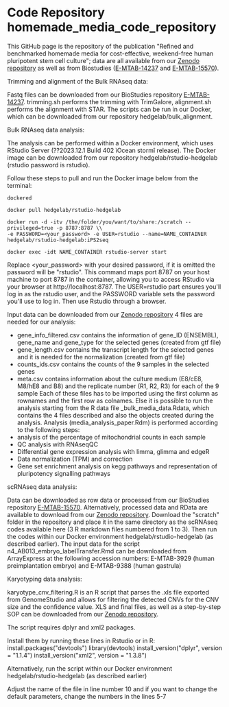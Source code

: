 # Code Repository homemade_media_code_repository

This GitHub page is the repository of the publication "Refined and benchmarked homemade media for cost-effective, weekend-free human pluripotent stem cell culture"; data are all available from our [Zenodo repository](https://zenodo.org/doi/10.5281/zenodo.12684584) as well as from Biostudies ([E-MTAB-14237](https://www.ebi.ac.uk/biostudies/arrayexpress/studies/E-MTAB-14237) and [E-MTAB-15570](https://www.ebi.ac.uk/biostudies/arrayexpress/studies/E-MTAB-15570)).

Trimming and alignment of the Bulk RNAseq data:

Fastq files can be downloaded from our BioStudies repository [E-MTAB-14237](https://www.ebi.ac.uk/biostudies/arrayexpress/studies/E-MTAB-14237).
trimming.sh performs the trimming with TrimGalore, alignment.sh performs the alignment with STAR. The scripts can be run in our Docker, which can be downloaded from our repository hedgelab/bulk_alignment.

Bulk RNAseq data analysis:

The analysis can be performed within a Docker environment, which uses RStudio Server (??2023.12.1 Build 402 ìOcean stormî release). The Docker image can be downloaded from our repository hedgelab/rstudio-hedgelab (rstudio password is rstudio). 

Follow these steps to pull and run the Docker image below from the terminal:

    dockered

    docker pull hedgelab/rstudio-hedgelab

    docker run -d -itv /the/folder/you/want/to/share:/scratch --privileged=true -p 8787:8787 \\
    -e PASSWORD=<your_password> -e USER=rstudio --name=NAME_CONTAINER hedgelab/rstudio-hedgelab:iPS2seq

    docker exec -idt NAME_CONTAINER rstudio-server start

Replace <your_password> with your desired password, if it is omitted the password will be "rstudio". This command maps port 8787 on your host machine to port 8787 in the container, allowing you to access RStudio via your browser at http://localhost:8787. The USER=rstudio part ensures you'll log in as the rstudio user, and the PASSWORD variable sets the password you'll use to log in.
Then use Rstudio through a browser.

Input data can be downloaded from our [Zenodo repository](https://zenodo.org/doi/10.5281/zenodo.12684584)
4 files are needed for our analysis:
* gene_info_filtered.csv contains the information of gene_ID (ENSEMBL), gene_name and gene_type for the selected genes (created from gtf file)
* gene_length.csv contains the transcript length for the selected genes and it is needed for the normalization (created from gtf file)
* counts_ids.csv contains the counts of the 9 samples in the selected genes
* meta.csv contains information about the culture medium (E8/cE8, M8/hE8 and B8) and the replicate number (R1, R2, R3) for each of the 9 sample
Each of these files has to be imported using the first column as rownames and the first row as colnames.
Else it is possible to run the analysis starting from the R data file _bulk_media_data.Rdata, which contains the 4 files described and also the objects  created during the analysis.
Analysis (media_analysis_paper.Rdm) is performed according to the following  steps:
* analysis of the percentage of mitochondrial counts in each sample
* QC analysis with RNAseqQC
* Differential gene expression analysis with limma, glimma and edgeR
* Data normalization (TPM) and correction
* Gene set enrichment analysis on kegg pathways and representation of pluripotency signalling pathways

scRNAseq data analysis:

Data can be downloaded as row data or processed from our BioStudies repository [E-MTAB-15570](https://www.ebi.ac.uk/biostudies/arrayexpress/studies/E-MTAB-15570). Alternatively, processed data and RData are available to download from our [Zenodo repository](https://zenodo.org/doi/10.5281/zenodo.12684584). Download the "scratch" folder in the repository and place it in the same directory as the scRNAseq codes available here (3 R markdown files numbered from 1 to 3). Then run the codes within our Docker environment hedgelab/rstudio-hedgelab (as described earlier). The input data for the script n4_AB013_embryo_labelTransfer.Rmd can be downloaded from ArrayExpress at the following accession numbers: E-MTAB-3929 (human preimplantation embryo) and E-MTAB-9388 (human gastrula)

Karyotyping data analysis:

karyotype_cnv_filtering.R is an R script that parses the .xls file exported from GenomeStudio and allows for filtering the detected CNVs for the CNV size and the confidence value. XLS and final files, as well as a step-by-step SOP can be downloaded from our [Zenodo repository](https://zenodo.org/doi/10.5281/zenodo.12684584).

The script requires dplyr and xml2 packages.

Install them by running these lines in Rstudio or in R:
install.packages("devtools")
library(devtools)
install_version("dplyr", version = "1.1.4")
install_version("xml2", version = "1.3.8")

Alternatively, run the script within our Docker environment hedgelab/rstudio-hedgelab (as described earlier)

Adjust the name of the file in line number 10 and if you want to change the default parameters, change the numbers in the lines 5-7


